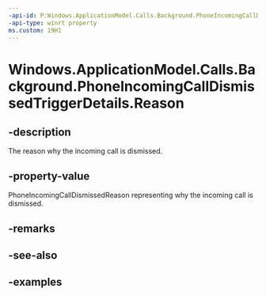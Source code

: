 ```yaml
---
-api-id: P:Windows.ApplicationModel.Calls.Background.PhoneIncomingCallDismissedTriggerDetails.Reason
-api-type: winrt property
ms.custom: 19H1
---
```


<!-- Property syntax.
public PhoneIncomingCallDismissedReason Reason { get; }
-->

# Windows.ApplicationModel.Calls.Background.PhoneIncomingCallDismissedTriggerDetails.Reason

## -description
The reason why the incoming call is dismissed.

## -property-value
PhoneIncomingCallDismissedReason representing why the incoming call is dismissed.

## -remarks

## -see-also

## -examples

